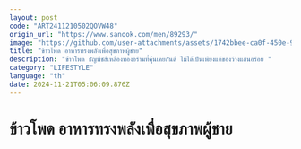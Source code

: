 ```yaml
---
layout: post
code: "ART2411210502QOVW48"
origin_url: "https://www.sanook.com/men/89293/"
image: "https://github.com/user-attachments/assets/1742bbee-ca0f-450e-9fd1-e45a285f0298"
title: "ข้าวโพด อาหารทรงพลังเพื่อสุขภาพผู้ชาย"
description: "ข้าวโพด ธัญพืชสีเหลืองทองอร่ามที่คุ้นเคยกันดี ไม่ได้เป็นเพียงแค่ของว่างแสนอร่อย "
category: "LIFESTYLE"
language: "th"
date: 2024-11-21T05:06:09.876Z
---
```


# ข้าวโพด อาหารทรงพลังเพื่อสุขภาพผู้ชาย